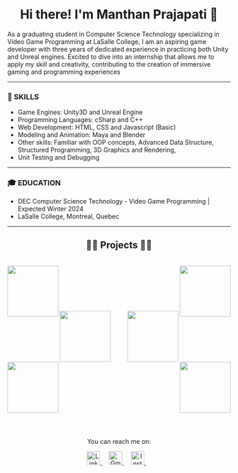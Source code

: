 <h1 align="center">Hi there! I'm Manthan Prajapati 👋</h1>


As a graduating student in Computer Science Technology specializing in Video Game Programming at LaSalle College, I am
an aspiring game developer with three years of dedicated experience in practicing both Unity and Unreal engines. Excited
to dive into an internship that allows me to apply my skill and creativity, contributing to the creation of immersive gaming and
programming experiences

<hr>

### 🚀 SKILLS

- Game Engines: Unity3D and Unreal Engine
- Programming Languages: cSharp and C++
- Web Development: HTML, CSS and Javascript (Basic)
- Modeling and Animation: Maya and Blender
- Other skills: Familiar with OOP concepts, Advanced Data Structure, Structured Programming, 3D Graphics and Rendering,
- Unit Testing and Debugging

<hr>

### 🎓 EDUCATION

- DEC Computer Science Technology - Video Game Programming     |     Expected Winter 2024           
- LaSalle College, Montreal, Quebec  

<hr>

<h2 align="center">👨‍💻 Projects 👨‍💻</h2>
<br>
<div width="100%" align="center">
  <a align="left" href="https://github.com/Manthan8567/Zombie-Survival-Game" title="Zombie Survival Game">
    <img align="left" height="115" src="https://github-readme-stats.vercel.app/api/pin/?username=Manthan8567&repo=Zombie-Survival-Game&theme=react&border_color=61dafb&border_radius=10">
</a>
  <a align="left" href="https://github.com/Manthan8567/IMI-Run" title="IMI Run">
    <img align="right" height="115" src="https://github-readme-stats.vercel.app/api/pin/?username=Manthan8567&repo=IMI-Run&theme=react&border_color=61dafb&border_radius=10">
  </a>
</div>
<br/><br/><br/><br/><br/><br/>
<div width="100%" align="center">
  <a align="left" href="https://github.com/Manthan8567/INCOKO_" title="Cosmic Ranger">
    <img align="left" height="115" src="https://github-readme-stats.vercel.app/api/pin/?username=Manthan8567&repo=INCOKO_&theme=react&border_color=61dafb&border_radius=10">
  </a>
  <a align="right" href="https://github.com/Manthan8567/Cinema-Ticket-Booking-System" title="Cinema Ticket Booking System">
    <img align="right" height="115" src="https://github-readme-stats.vercel.app/api/pin/?username=Manthan8567&repo=Cinema-Ticket-Booking-System&theme=react&border_color=61dafb&border_radius=10">
  </a>
</div>
<br/><br/><br/><br/><br/><br/>
<div width="100%" align="center">
  <a align="left" href="https://github.com/Manthan8567/Student-Record-Management-System" title="Student Record Management System">
    <img align="left" height="115" src="https://github-readme-stats.vercel.app/api/pin/?username=Manthan8567&repo=Student-Record-Management-System&theme=react&border_color=61dafb&border_radius=10">
  </a>
  <a align="right" href="https://github.com/Manthan8567/Scientific-Calculator-Windows-Application" title="Scientific Calculator">
    <img align="right" height="115" src="https://github-readme-stats.vercel.app/api/pin/?username=Manthan8567&repo=Scientific-Calculator-Windows-Application&theme=react&border_color=61dafb&border_radius=10">
  </a>
</div>
<br/><br/><br/><br/><br/><br/><br/><br/><br/><br/>


<p align="center">
  You can reach me on:
</p>

<p align="center">
  <a href="www.linkedin.com/in/manthan8567">
    <img src="https://raw.githubusercontent.com/rahuldkjain/github-profile-readme-generator/master/src/images/icons/Social/linked-in-alt.svg" alt="LinkedIn" height="30" />
</a>&nbsp;&nbsp;&nbsp;
  <a href="mailto:manthan7393@gmail.com">
    <img src="https://upload.wikimedia.org/wikipedia/commons/thumb/7/7e/Gmail_icon_%282020%29.svg/1200px-Gmail_icon_%282020%29.svg.png" alt="Gmail" height="30" />
</a>&nbsp;&nbsp;&nbsp;
  <a href="https://instagram.com/Manthan.78">
    <img src="https://raw.githubusercontent.com/rahuldkjain/github-profile-readme-generator/master/src/images/icons/Social/instagram.svg" alt="Instagram" height="30" />
  </a>&nbsp;&nbsp;&nbsp;
</p>

